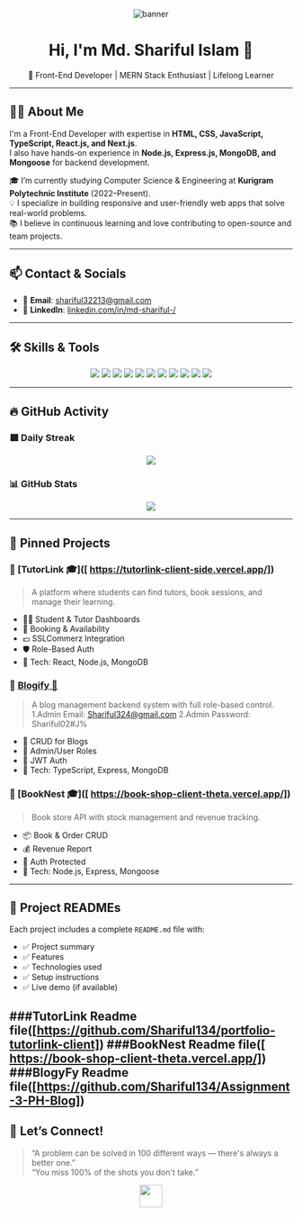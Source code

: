 <!-- Cover Banner -->
<p align="center">
  <img src="https://i.postimg.cc/dV2dkVrP/banner.jpg" alt="banner" />
</p>

<h1 align="center">Hi, I'm Md. Shariful Islam 👋</h1>

<p align="center">
  🚀 Front-End Developer | MERN Stack Enthusiast | Lifelong Learner
</p>

---

## 👨‍💼 About Me

I'm a Front-End Developer with expertise in **HTML, CSS, JavaScript, TypeScript, React.js, and Next.js**.  
I also have hands-on experience in **Node.js, Express.js, MongoDB, and Mongoose** for backend development.

🎓 I’m currently studying Computer Science & Engineering at **Kurigram Polytechnic Institute** (2022–Present).  
💡 I specialize in building responsive and user-friendly web apps that solve real-world problems.  
📚 I believe in continuous learning and love contributing to open-source and team projects.

---

## 📫 Contact & Socials

- 📧 **Email**: [shariful32213@gmail.com](mailto:shariful32213@gmail.com)  
- 💼 **LinkedIn**: [linkedin.com/in/md-shariful-/](https://www.linkedin.com/in/md-shariful-/)

---

## 🛠️ Skills & Tools

<p align="center">
  <img src="https://github.com/mir-hussain/mir-hussain/blob/main/images/icons/HTML.png" />
  <img src="https://github.com/mir-hussain/mir-hussain/blob/main/images/icons/css.png" />
  <img src="https://github.com/mir-hussain/mir-hussain/blob/main/images/icons/JavaScript.png" />
  <img src="https://github.com/mir-hussain/mir-hussain/blob/main/images/icons/python.png" />
  <img src="https://github.com/mir-hussain/mir-hussain/blob/main/images/icons/react.png" />
  <img src="https://github.com/mir-hussain/mir-hussain/blob/main/images/icons/tailwind.png" />
  <img src="https://github.com/mir-hussain/mir-hussain/blob/main/images/icons/Bootsrap.png" />
  <img src="https://github.com/mir-hussain/mir-hussain/blob/main/images/icons/firebase.png" />
  <img src="https://github.com/mir-hussain/mir-hussain/blob/main/images/icons/node.png" />
  <img src="https://github.com/mir-hussain/mir-hussain/blob/main/images/icons/express.png" />
  <img src="https://github.com/mir-hussain/mir-hussain/blob/main/images/icons/mongo.png" />
</p>

---

## 🔥 GitHub Activity

### 🟩 Daily Streak

<p align="center">
  <img src="https://streak-stats.demolab.com?user=Shariful134&hide_border=true&card_width=1280&card_height=360" />
</p>

### 📊 GitHub Stats

<p align="center">
  <img src="https://github-readme-stats.vercel.app/api?username=Shariful134&show_icons=true&theme=tokyonight" />
</p>

---

## 📌 Pinned Projects

### 🔹 [TutorLink 🎓]([  https://tutorlink-client-side.vercel.app/])
> A platform where students can find tutors, book sessions, and manage their learning.

- 🧑‍🏫 Student & Tutor Dashboards  
- 📅 Booking & Availability  
- 💵 SSLCommerz Integration  
- 🛡️ Role-Based Auth  
- 🔧 Tech: React, Node.js, MongoDB

### 🔹 [Blogify 📝]([https://github.com/Shariful134/Assignment-3-PH-Blog])
> A blog management backend system with full role-based control.
1.Admin Email: Shariful324@gmail.com
2.Admin Password: Shariful02#J%
- 📝 CRUD for Blogs  
- 👥 Admin/User Roles  
- 🔐 JWT Auth  
- 🔧 Tech: TypeScript, Express, MongoDB

### 🔹  [BookNest 🎓]([ https://book-shop-client-theta.vercel.app/])
> Book store API with stock management and revenue tracking.

- 📦 Book & Order CRUD  
- 💰 Revenue Report  
- 🔐 Auth Protected  
- 🔧 Tech: Node.js, Express, Mongoose

---

## 📘 Project READMEs

Each project includes a complete `README.md` file with:

- ✅ Project summary  
- ✅ Features  
- ✅ Technologies used  
- ✅ Setup instructions  
- ✅ Live demo (if available)

###TutorLink Readme file([https://github.com/Shariful134/portfolio-tutorlink-client])
###BookNest Readme file([ https://book-shop-client-theta.vercel.app/])
###BlogyFy Readme file([https://github.com/Shariful134/Assignment-3-PH-Blog])
---

## 🙌 Let’s Connect!

> “A problem can be solved in 100 different ways — there's always a better one.”  
> “You miss 100% of the shots you don't take.”

<p align="center">
  <a target="_blank" href="https://www.linkedin.com/in/md-shariful-/">
    <img src="https://i.postimg.cc/65v1f5sY/pro1.png" height="40"/>
  </a>
</p>
